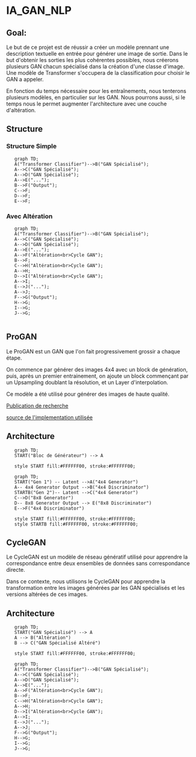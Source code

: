# IA_GAN_NLP

## Goal:
Le but de ce projet est de réussir a créer un modèle prennant une description textuelle en entrée pour générer une image de sortie.
Dans le but d'obtenir les sorties les plus cohérentes possibles, nous créerons plusieurs GAN chacun spécialisé dans la création d'une classe d'image.
Une modèle de Transformer s'occupera de la classification pour choisir le GAN a appeler.

En fonction du temps nécessaire pour les entraînements, nous tenterons plusieurs modèles, en particulier sur les GAN.
Nous pourrons aussi, si le temps nous le permet augmenter l'architecture avec une couche d'altération.

## Structure


### Structure Simple

```mermaid
   graph TD;
   A("Transformer Classifier")-->B("GAN Spécialisé");
   A-->C("GAN Spécialisé");
   A-->D("GAN Spécialisé");
   A-->E("...");
   B-->F("Output");
   C-->F;
   D-->F;
   E-->F;
```

### Avec Altération

```mermaid
   graph TD;
   A("Transformer Classifier")-->B("GAN Spécialisé");
   A-->C("GAN Spécialisé");
   A-->D("GAN Spécialisé");
   A-->E("...");
   A-->F("Altération<br>Cycle GAN");
   B-->F;
   C-->H("Altération<br>Cycle GAN");
   A-->H;
   D-->I("Altération<br>Cycle GAN");
   A-->I;
   E-->J("...");
   A-->J;
   F-->G("Output");
   H-->G;
   I-->G;
   J-->G;
   
```


## ProGAN

Le ProGAN est un GAN que l'on fait progressivement grossir a chaque étape.

On commence par générer des images 4x4 avec un block de génération, puis, après un premier entrainement, on ajoute un block commençant par un Upsampling doublant la résolution, et un Layer d'interpolation.

Ce modèle a été utilisé pour générer des images de haute qualité.

[Publication de recherche](https://arxiv.org/pdf/1710.10196)

[source de l'implementation utilisée](https://github.com/DCtheTall/tf-keras-progressive-gan/blob/master/colab/progressive_gan.ipynb)

## Architecture

```mermaid
   graph TD;
   START("Bloc de Générateur") --> A

   style START fill:#FFFFFF00, stroke:#FFFFFF00;
```

```mermaid
   graph TD;
   START("Gen 1") -- Latent -->A("4x4 Generator")
   A-- 4x4 Generator Output -->B("4x4 Discriminator")
   STARTB("Gen 2")-- Latent -->C("4x4 Generator")
   C-->D("8x8 Generator")
   D-- 8x8 Generator Output --> E("8x8 Discriminator")
   E-->F("4x4 Discriminator")

   style START fill:#FFFFFF00, stroke:#FFFFFF00;
   style STARTB fill:#FFFFFF00, stroke:#FFFFFF00;
```
## CycleGAN
Le CycleGAN est un modèle de réseau génératif utilisé pour apprendre la correspondance entre deux ensembles de données sans correspondance directe. 

Dans ce contexte, nous utilisons le CycleGAN pour apprendre la transformation entre les images générées par les GAN spécialisés et les versions altérées de ces images.

## Architecture

```mermaid
   graph TD;
   START("GAN Spécialisé") --> A
   A --> B("Altération")
   B --> C("GAN Spécialisé Altéré")

   style START fill:#FFFFFF00, stroke:#FFFFFF00;
```

```mermaid
   graph TD;
   A("Transformer Classifier")-->B("GAN Spécialisé");
   A-->C("GAN Spécialisé");
   A-->D("GAN Spécialisé");
   A-->E("...");
   A-->F("Altération<br>Cycle GAN");
   B-->F;
   C-->H("Altération<br>Cycle GAN");
   A-->H;
   D-->I("Altération<br>Cycle GAN");
   A-->I;
   E-->J("...");
   A-->J;
   F-->G("Output");
   H-->G;
   I-->G;
   J-->G;
```
